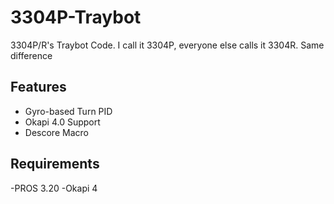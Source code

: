 # 3304P-Traybot
3304P/R's Traybot Code. I call it 3304P, everyone else calls it 3304R. Same difference

## Features
* Gyro-based Turn PID
* Okapi 4.0 Support
* Descore Macro

## Requirements
-PROS 3.20
-Okapi 4
